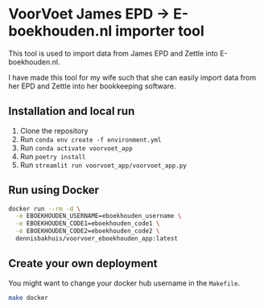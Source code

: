 # VoorVoet James EPD -> E-boekhouden.nl importer tool
This tool is used to import data from James EPD and Zettle into E-boekhouden.nl.

I have made this tool for my wife such that she can easily import data from her EPD
and Zettle into her bookkeeping software.

## Installation and local run
1. Clone the repository
2. Run `conda env create -f environment.yml`
3. Run `conda activate voorvoet_app`
4. Run `poetry install`
5. Run `streamlit run voorvoet_app/voorvoet_app.py`

## Run using Docker
```bash
docker run --rm -d \
  -e EBOEKHOUDEN_USERNAME=eboekhouden_username \
  -e EBOEKHOUDEN_CODE1=eboekhouden_code1 \
  -e EBOEKHOUDEN_CODE2=eboekhouden_code2 \
  dennisbakhuis/voorvoer_eboekhouden_app:latest
```

## Create your own deployment
You might want to change your docker hub username in the `Makefile`.
```bash
make docker
```
